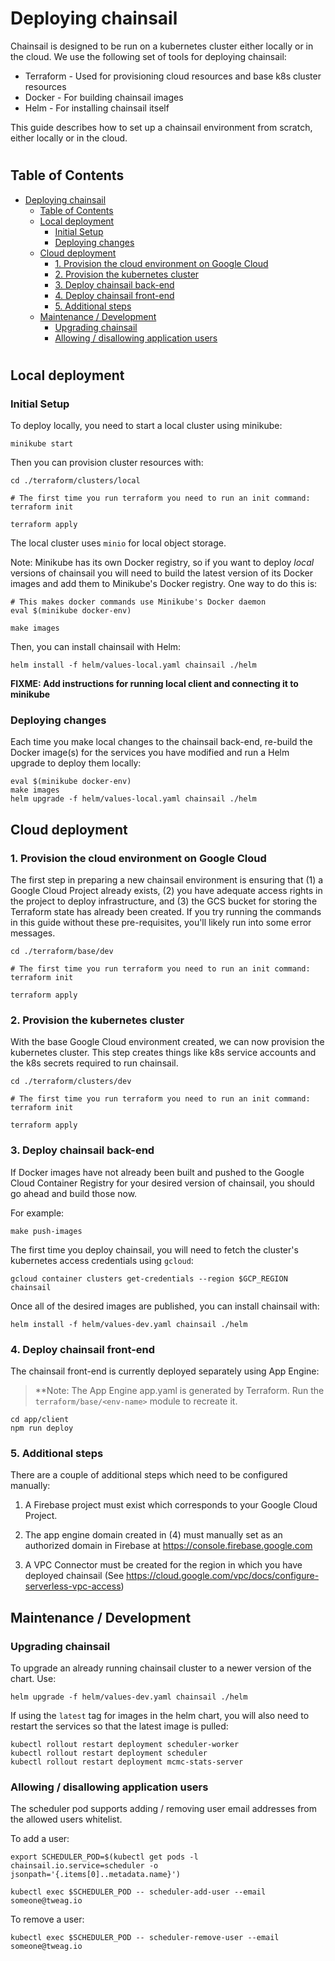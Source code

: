 # Deploying chainsail

Chainsail is designed to be run on a kubernetes cluster either locally or in the cloud. We use the following set of tools for deploying chainsail:

  * Terraform - Used for provisioning cloud resources and base k8s cluster resources
  * Docker - For building chainsail images
  * Helm - For installing chainsail itself

This guide describes how to set up a chainsail environment from scratch, either locally or in the cloud.
#
## Table of Contents
- [Deploying chainsail](#deploying-chainsail)
  - [Table of Contents](#table-of-contents)
  - [Local deployment](#local-deployment)
    - [Initial Setup](#initial-setup)
    - [Deploying changes](#deploying-changes)
  - [Cloud deployment](#cloud-deployment)
    - [1. Provision the cloud environment on Google Cloud](#1-provision-the-cloud-environment-on-google-cloud)
    - [2. Provision the kubernetes cluster](#2-provision-the-kubernetes-cluster)
    - [3. Deploy chainsail back-end](#3-deploy-chainsail-back-end)
    - [4. Deploy chainsail front-end](#4-deploy-chainsail-front-end)
    - [5. Additional steps](#5-additional-steps)
  - [Maintenance / Development](#maintenance--development)
    - [Upgrading chainsail](#upgrading-chainsail)
    - [Allowing / disallowing application users](#allowing--disallowing-application-users)
#
## Local deployment

### Initial Setup

To deploy locally, you need to start a local cluster using minikube:

```console
minikube start
```

Then you can provision cluster resources with:

```console
cd ./terraform/clusters/local

# The first time you run terraform you need to run an init command:
terraform init

terraform apply
```

The local cluster uses `minio` for local object storage.

Note: Minikube has its own Docker registry, so if you want to deploy *local* versions
of chainsail you will need to build the latest version of its Docker images
and add them to Minikube's Docker registry. One way to do this is:

```console
# This makes docker commands use Minikube's Docker daemon
eval $(minikube docker-env)

make images
```

Then, you can install chainsail with Helm:

```console
helm install -f helm/values-local.yaml chainsail ./helm
```

**FIXME: Add instructions for running local client and connecting it to minikube**

### Deploying changes

Each time you make local changes to the chainsail back-end, re-build the Docker image(s) for the services you have modified and run a Helm upgrade to deploy them locally:

```console
eval $(minikube docker-env)
make images
helm upgrade -f helm/values-local.yaml chainsail ./helm
```

## Cloud deployment

### 1. Provision the cloud environment on Google Cloud

The first step in preparing a new chainsail environment is ensuring that (1) a Google Cloud Project already exists, (2) you have adequate access rights in the project to deploy infrastructure, and (3) the GCS bucket for storing the Terraform state has already been created. If you try running the commands in this guide without these pre-requisites, you'll likely run into some error messages.

```console
cd ./terraform/base/dev

# The first time you run terraform you need to run an init command:
terraform init

terraform apply
```

### 2. Provision the kubernetes cluster

With the base Google Cloud environment created, we can now provision the kubernetes cluster. This step creates things like k8s service accounts and the k8s secrets required to run chainsail.

```console
cd ./terraform/clusters/dev

# The first time you run terraform you need to run an init command:
terraform init

terraform apply
```

### 3. Deploy chainsail back-end

If Docker images have not already been built and pushed to the Google Cloud Container Registry for your desired version of chainsail, you should go ahead and build those now.

For example:

```console
make push-images
```

The first time you deploy chainsail, you will need to fetch the cluster's kubernetes access credentials using `gcloud`:

```console
gcloud container clusters get-credentials --region $GCP_REGION chainsail
```

Once all of the desired images are published, you can install chainsail with:

```console
helm install -f helm/values-dev.yaml chainsail ./helm
```

### 4. Deploy chainsail front-end

The chainsail front-end is currently deployed separately using App Engine:

> **Note: The App Engine app.yaml is generated by Terraform. Run the `terraform/base/<env-name>` module to recreate it.

```console
cd app/client
npm run deploy
```
### 5. Additional steps

There are a couple of additional steps which need to be configured manually:

1. A Firebase project must exist which corresponds to your Google Cloud Project.

2. The app engine domain created in (4) must manually set as an authorized domain in Firebase at https://console.firebase.google.com

3. A VPC Connector must be created for the region in which you have deployed chainsail (See https://cloud.google.com/vpc/docs/configure-serverless-vpc-access)


## Maintenance / Development
### Upgrading chainsail

To upgrade an already running chainsail cluster to a newer version of the chart. Use:

```console
helm upgrade -f helm/values-dev.yaml chainsail ./helm
```

If using the `latest` tag for images in the helm chart, you will also need to restart the services so that
the latest image is pulled:

```console
kubectl rollout restart deployment scheduler-worker
kubectl rollout restart deployment scheduler
kubectl rollout restart deployment mcmc-stats-server
```

### Allowing / disallowing application users

The scheduler pod supports adding / removing user email addresses from the allowed users whitelist.

To add a user:

```console
export SCHEDULER_POD=$(kubectl get pods -l chainsail.io.service=scheduler -o jsonpath='{.items[0]..metadata.name}')

kubectl exec $SCHEDULER_POD -- scheduler-add-user --email someone@tweag.io
```

To remove a user:

```console
kubectl exec $SCHEDULER_POD -- scheduler-remove-user --email someone@tweag.io
```

